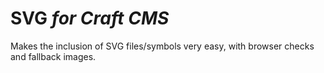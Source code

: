 # SVG *for Craft CMS*
Makes the inclusion of SVG files/symbols very easy, with browser checks and fallback images.
